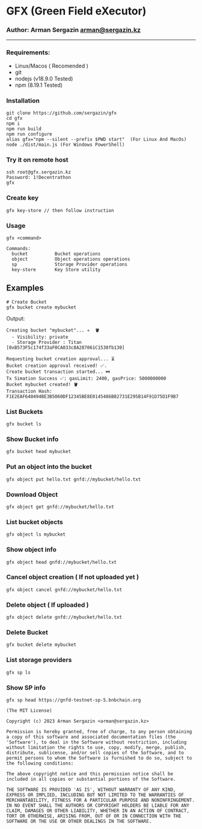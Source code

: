 # GFX (Green Field eXecutor)

### Author: Arman Sergazin <arman@sergazin.kz>

---

### Requirements:
- Linux/Macos ( Recomended )
- git
- nodejs (v18.9.0 Tested)
- npm (8.19.1 Tested)

### Installation

```
git clone https://github.com/sergazin/gfx
cd gfx
npm i
npm run build
npm run configure
alias gfx="npm --silent --prefix $PWD start"  (For Linux And MacOs)
node ./dist/main.js (For Windows PowerShell)
```

### Try it on remote host
```
ssh root@gfx.sergazin.kz
Password: 1!Decentrathon
gfx
```

### Create key

`gfx key-store // then follow instruction`

### Usage

```
gfx <command>

Commands:
  bucket          Bucket operations
  object          Object operations operations
  sp              Storage Provider operations
  key-store       Key Store utility
```

## Examples

```
# Create Bucket
gfx bucket create mybucket
```

Output:

```
Creating bucket "mybucket"... ✳️  🪣
  - Visibility: private
  - Storage Provider : Titan [0xB573F5c174f33aF0CA033c8A287061C1538fb130]

Requesting bucket creation approval... ⏳
Bucket creation approval received! ✅.
Create bucket transaction started... ⏭️
Tx Simation Success ✅: gasLimit: 2400, gasPrice: 5000000000
Bucket mybucket created! 🪣
Transaction Hash: F1E2EAF640494BE3B5060DF12345BE8E0145486B82731E295B14F91D75D1F9B7
```

### List Buckets

`gfx bucket ls`

### Show Bucket info

`gfx bucket head mybucket`

### Put an object into the bucket

`gfx object put hello.txt gnfd://mybucket/hello.txt`

### Download Object

`gfx object get gnfd://mybucket/hello.txt`

### List bucket objects

`gfx object ls mybucket`

### Show object info

`gfx object head gnfd://mybucket/hello.txt`

### Cancel object creation ( If not uploaded yet )

`gfx object cancel gnfd://mybucket/hello.txt`

### Delete object ( If uploaded )

`gfx object delete gnfd://mybucket/hello.txt`

### Delete Bucket

`gfx bucket delete mybucket`

### List storage providers

`gfx sp ls`

### Show SP info

`gfx sp head https://gnfd-testnet-sp-5.bnbchain.org`

```
(The MIT License)

Copyright (c) 2023 Arman Sergazin <arman@sergazin.kz>

Permission is hereby granted, free of charge, to any person obtaining
a copy of this software and associated documentation files (the
'Software'), to deal in the Software without restriction, including
without limitation the rights to use, copy, modify, merge, publish,
distribute, sublicense, and/or sell copies of the Software, and to
permit persons to whom the Software is furnished to do so, subject to
the following conditions:

The above copyright notice and this permission notice shall be
included in all copies or substantial portions of the Software.

THE SOFTWARE IS PROVIDED 'AS IS', WITHOUT WARRANTY OF ANY KIND,
EXPRESS OR IMPLIED, INCLUDING BUT NOT LIMITED TO THE WARRANTIES OF
MERCHANTABILITY, FITNESS FOR A PARTICULAR PURPOSE AND NONINFRINGEMENT.
IN NO EVENT SHALL THE AUTHORS OR COPYRIGHT HOLDERS BE LIABLE FOR ANY
CLAIM, DAMAGES OR OTHER LIABILITY, WHETHER IN AN ACTION OF CONTRACT,
TORT OR OTHERWISE, ARISING FROM, OUT OF OR IN CONNECTION WITH THE
SOFTWARE OR THE USE OR OTHER DEALINGS IN THE SOFTWARE.

```
